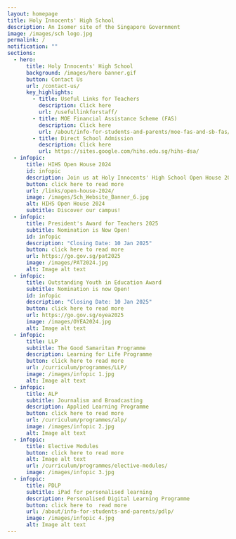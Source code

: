 ```yaml
---
layout: homepage
title: Holy Innocents' High School
description: An Isomer site of the Singapore Government
image: /images/sch logo.jpg
permalink: /
notification: ""
sections:
  - hero:
      title: Holy Innocents' High School
      background: /images/hero banner.gif
      button: Contact Us
      url: /contact-us/
      key_highlights:
        - title: Useful Links for Teachers
          description: Click here
          url: /usefullinkforstaff/
        - title: MOE Financial Assistance Scheme (FAS)
          description: Click here
          url: /about/info-for-students-and-parents/moe-fas-and-sb-fas/
        - title: Direct School Admission
          description: Click here
          url: https://sites.google.com/hihs.edu.sg/hihs-dsa/
  - infopic:
      title: HIHS Open House 2024
      id: infopic
      description: Join us at Holy Innocents' High School Open House 2024!
      button: click here to read more
      url: /links/open-house-2024/
      image: /images/Sch_Website_Banner_6.jpg
      alt: HIHS Open House 2024
      subtitle: Discover our campus!
  - infopic:
      title: President's Award for Teachers 2025
      subtitle: Nomination is Now Open!
      id: infopic
      description: "Closing Date: 10 Jan 2025"
      button: click here to read more
      url: https://go.gov.sg/pat2025
      image: /images/PAT2024.jpg
      alt: Image alt text
  - infopic:
      title: Outstanding Youth in Education Award
      subtitle: Nomination is now Open!
      id: infopic
      description: "Closing Date: 10 Jan 2025"
      button: click here to read more
      url: https://go.gov.sg/oyea2025
      image: /images/OYEA2024.jpg
      alt: Image alt text
  - infopic:
      title: LLP
      subtitle: The Good Samaritan Programme
      description: Learning for Life Programme
      button: click here to read more
      url: /curriculum/programmes/LLP/
      image: /images/infopic 1.jpg
      alt: Image alt text
  - infopic:
      title: ALP
      subtitle: Journalism and Broadcasting
      description: Applied Learning Programme
      button: click here to read more
      url: /curriculum/programmes/alp/
      image: /images/infopic 2.jpg
      alt: Image alt text
  - infopic:
      title: Elective Modules
      button: click here to read more
      alt: Image alt text
      url: /curriculum/programmes/elective-modules/
      image: /images/infopic 3.jpg
  - infopic:
      title: PDLP
      subtitle: iPad for personalised learning
      description: Personalised Digital Learning Programme
      button: click here to  read more
      url: /about/info-for-students-and-parents/pdlp/
      image: /images/infopic 4.jpg
      alt: Image alt text
---
```


